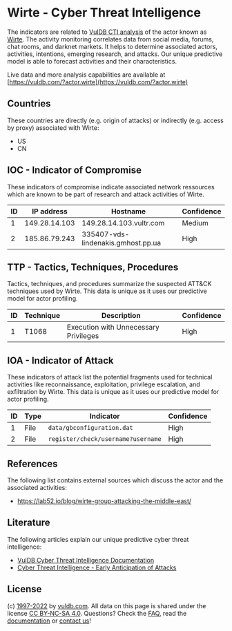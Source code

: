 # Wirte - Cyber Threat Intelligence

The indicators are related to [VulDB CTI analysis](https://vuldb.com/?kb.cti) of the actor known as [Wirte](https://vuldb.com/?actor.wirte). The activity monitoring correlates data from social media, forums, chat rooms, and darknet markets. It helps to determine associated actors, activities, intentions, emerging research, and attacks. Our unique predictive model is able to forecast activities and their characteristics.

Live data and more analysis capabilities are available at [https://vuldb.com/?actor.wirte](https://vuldb.com/?actor.wirte)

## Countries

These countries are directly (e.g. origin of attacks) or indirectly (e.g. access by proxy) associated with Wirte:

* US
* CN

## IOC - Indicator of Compromise

These indicators of compromise indicate associated network ressources which are known to be part of research and attack activities of Wirte.

ID | IP address | Hostname | Confidence
-- | ---------- | -------- | ----------
1 | 149.28.14.103 | 149.28.14.103.vultr.com | Medium
2 | 185.86.79.243 | 335407-vds-lindenakis.gmhost.pp.ua | High

## TTP - Tactics, Techniques, Procedures

Tactics, techniques, and procedures summarize the suspected ATT&CK techniques used by Wirte. This data is unique as it uses our predictive model for actor profiling.

ID | Technique | Description | Confidence
-- | --------- | ----------- | ----------
1 | T1068 | Execution with Unnecessary Privileges | High

## IOA - Indicator of Attack

These indicators of attack list the potential fragments used for technical activities like reconnaissance, exploitation, privilege escalation, and exfiltration by Wirte. This data is unique as it uses our predictive model for actor profiling.

ID | Type | Indicator | Confidence
-- | ---- | --------- | ----------
1 | File | `data/gbconfiguration.dat` | High
2 | File | `register/check/username?username` | High

## References

The following list contains external sources which discuss the actor and the associated activities:

* https://lab52.io/blog/wirte-group-attacking-the-middle-east/

## Literature

The following articles explain our unique predictive cyber threat intelligence:

* [VulDB Cyber Threat Intelligence Documentation](https://vuldb.com/?kb.cti)
* [Cyber Threat Intelligence - Early Anticipation of Attacks](https://www.scip.ch/en/?labs.20201022)

## License

(c) [1997-2022](https://vuldb.com/?kb.changelog) by [vuldb.com](https://vuldb.com/?kb.about). All data on this page is shared under the license [CC BY-NC-SA 4.0](https://creativecommons.org/licenses/by-nc-sa/4.0/). Questions? Check the [FAQ](https://vuldb.com/?kb.faq), read the [documentation](https://vuldb.com/?kb) or [contact us](https://vuldb.com/?contact)!

